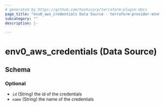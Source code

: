 ```yaml
---
# generated by https://github.com/hashicorp/terraform-plugin-docs
page_title: "env0_aws_credentials Data Source - terraform-provider-env0"
subcategory: ""
description: |-
  
---
```


# env0_aws_credentials (Data Source)





<!-- schema generated by tfplugindocs -->
## Schema

### Optional

- `id` (String) the id of the credentials
- `name` (String) the name of the credentials

